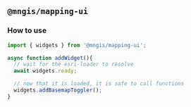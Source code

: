 ## `@mngis/mapping-ui`


### How to use

```js
import { widgets } from '@mngis/mapping-ui';

async function addWidget(){
  // wait for the esri-loader to resolve
  await widgets.ready;

  // now that it is loaded, it is safe to call functions
  widgets.addBasemapToggler();
}
```